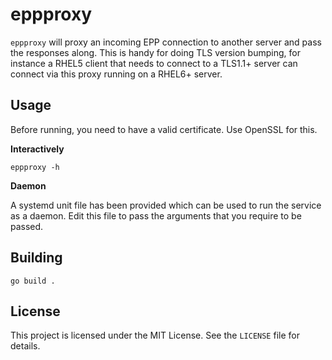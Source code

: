 # eppproxy

`eppproxy` will proxy an incoming EPP connection to another server and pass the
responses along. This is handy for doing TLS version bumping, for instance
a RHEL5 client that needs to connect to a TLS1.1+ server can connect via this
proxy running on a RHEL6+ server.

## Usage

Before running, you need to have a valid certificate. Use OpenSSL for this.

**Interactively**

```
eppproxy -h
```

**Daemon**

A systemd unit file has been provided which can be used to run the service as
a daemon. Edit this file to pass the arguments that you require to be passed.

## Building

```
go build .
```

## License

This project is licensed under the MIT License. See the `LICENSE` file for
details.

